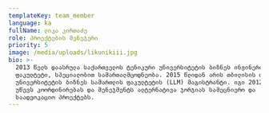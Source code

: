 ```yaml
---
templateKey: team_member
language: ka
fullName: ლიკა კირთაძე
role: პროექტების მენეჯერი
priority: 5
image: /media/uploads/likunikiii.jpg
bio: >-
  2013 წელს დაასრულა საქართველოს ტენიკური უნივერსიტეტის ბიზნეს ინჟინერინგის
  ფაკულტეტი, სპეციალობით სამართალმცოდნეობა. 2015 წლიდან არის თბილისის თავისუფალი
  უნივერსიტეტის ბიზნეს სამართლის ფაკულტეტის (LLM) მაგისტრანტი. იგი 2012 წლიდან
  უწევს კოორდინირებას და მენეჯმენტს ალტერნატივა ჯორჯიას სამეცნიერო და
  საადვოკაციო პროექტებს.
---
```


